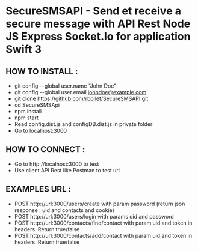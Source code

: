 SecureSMSAPI - Send et receive a secure message with API Rest Node JS Express Socket.Io for application Swift 3
===============================================================================================================

HOW TO INSTALL :
----------------
- git config --global user.name "John Doe"
- git config --global user.email johndoe@example.com
- git clone https://github.com/rbollet/SecureSMSAPI.git
- cd SecureSMSApi
- npm install
- npm start
- Read config.dist.js and configDB.dist.js in private folder
- Go to localhost:3000

HOW TO CONNECT :
----------------
- Go to http://localhost:3000 to test
- Use client API Rest like Postman to test url

EXAMPLES URL :
--------------
- POST http://url:3000/users/create with param password (return json response : uid and contacts and cookie)
- POST http://url:3000/users/login with params uid and password
- POST http://url:3000/contacts/find/contact with param uid and token in headers. Return true/false
- POST http://url:3000/contacts/add/contact with param uid and token in headers. Return true/false
